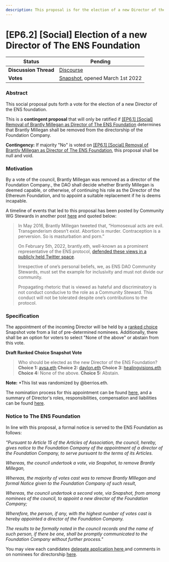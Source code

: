 ```yaml
---
description: This proposal is for the election of a new Director of the ENS Foundation.
---
```


# \[EP6.2] \[Social] Election of a new Director of The ENS Foundation

| **Status**            | Pending                                                                                                                                       |
| --------------------- | --------------------------------------------------------------------------------------------------------------------------------------------- |
| **Discussion Thread** | [Discourse](https://discuss.ens.domains/t/ep6-2-social-election-of-a-new-director-of-the-ens-foundation/11093/19)                             |
| **Votes**             | [Snapshot](https://snapshot.org/#/ens.eth/proposal/0xc4bc562d32e59a528dec301261e8d2b3b0c6880c2b782201c2e9f1ff3979d165), opened March 1st 2022 |

### Abstract

This social proposal puts forth a vote for the election of a new Director of the ENS foundation.

This is a **contingent proposal** that will only be ratified if [\[EP6.1\] \[Social\] Removal of Brantly Millegan as Director of The ENS Foundation](https://discuss.ens.domains/t/ep-6-1-social-removal-of-brantly-millegan-as-director-of-the-ens-foundation/11092) determines that Brantly Millegan shall be removed from the directorship of the Foundation Company.

**Contingency:** If majority "No" is voted on [\[EP6.1\] \[Social\] Removal of Brantly Millegan as Director of The ENS Foundation](https://discuss.ens.domains/t/ep-6-1-social-removal-of-brantly-millegan-as-director-of-the-ens-foundation/11092), this proposal shall be null and void.

### Motivation

By a vote of the council, Brantly Millegan was removed as a director of the Foundation Company., the DAO shall decide whether Brantly Millegan is deemed capable, or otherwise, of continuing his role as the Director of the Ethereum Foundation, and to appoint a suitable replacement if he is deems incapable.

A timeline of events that led to this proposal has been posted by Community WG Stewards in another post [here](https://discuss.ens.domains/t/ens-dao-next-steps-re-brantly/10424/15) and quoted below:

> In May 2016, Brantly Millegan tweeted that, “Homosexual acts are evil. Transgenderism doesn’t exist. Abortion is murder. Contraception is a perversion. So is masturbation and porn.”
>
> On February 5th, 2022, brantly.eth, well-known as a prominent representative of the ENS protocol, [defended these views in a publicly held Twitter space](https://www.dropbox.com/s/ljrp0vjibawuufr/Brantly%20ENS.mp4?dl=0).
>
> Irrespective of one’s personal beliefs, we, as ENS DAO Community Stewards, must set the example for inclusivity and must not divide our community.
>
> Propagating rhetoric that is viewed as hateful and discriminatory is not conduct conducive to the role as a Community Steward. This conduct will not be tolerated despite one’s contributions to the protocol.

### Specification

The appointment of the incoming Director will be held by a [ranked choice](https://en.wikipedia.org/wiki/Ranked\_voting) Snapshot vote from a list of pre-determined nominees. Additionally, there shall be an option for voters to select "None of the above" or abstain from this vote.

**Draft Ranked Choice Snapshot Vote**

> Who should be elected as the new Director of the ENS Foundation? **Choice 1:** [avsa.eth](https://discuss.ens.domains/t/nominations-for-ens-foundation-director-to-replace-brantly-eth/10634/12) **Choice 2:** [daylon.eth](https://discuss.ens.domains/t/nominations-for-ens-foundation-director-to-replace-brantly-eth/10634/9) **Choice 3:** [healingvisions.eth](https://discuss.ens.domains/t/nominations-for-ens-foundation-director-to-replace-brantly-eth/10634/3) **Choice 4:** None of the above. **Choice 5:** Abstain.

**Note:** \*This list was randomized by @berrios.eth.

The nomination process for this appointment can be found [here](https://discuss.ens.domains/t/nominations-for-ens-foundation-director-to-replace-brantly-eth/10634), and a summary of Director's roles, responsibilities, compensation and liabilities can be found [here](https://discuss.ens.domains/t/role-responsibilities-of-ens-foundation-director/10632).

### Notice to The ENS Foundation

In line with this proposal, a formal notice is served to the ENS Foundation as follows:

_"Pursuant to Article 15 of the Articles of Association, the council, hereby, gives notice to the Foundation Company of the appointment of a director of the Foundation Company, to serve pursuant to the terms of its Articles._

_Whereas, the council undertook a vote, via Snapshot, to remove Brantly Millegan,_

_Whereas, the majority of votes cast was to remove Brantly MIllegan and formal Notice given to the Foundation Company of such result,_

_Whereas, the council undertook a second vote, via Snapshot, from among nominees of the council, to appoint a new director of the Foundation Company;_

_Wherefore, the person, if any, with the highest number of votes cast is hereby appointed a director of the Foundation Company._

_The results to be formally noted in the council records and the name of such person, if there be one, shall be promptly communicated to the Foundation Company without further process."_

You may view each candidates [delegate application here ](https://discuss.ens.domains/t/ens-dao-delegate-applications/815/1154)and comments in on nominees for directorship [here](https://discuss.ens.domains/t/comments-on-ens-foundation-nominees/10658).
